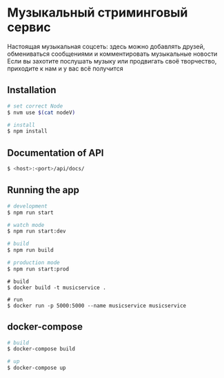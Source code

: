 # Музыкальный стриминговый сервис

Настоящая музыкальная соцсеть: здесь можно добавлять друзей, обмениваться сообщениями и комментировать музыкальные новости
Если вы захотите послушать музыку или продвигать своё творчество, приходите к нам и у вас всё получится

## Installation

```bash
# set correct Node
$ nvm use $(cat nodeV)

# install
$ npm install
```
## Documentation of API

```bash
$ <host>:<port>/api/docs/
```

## Running the app

```bash
# development
$ npm run start

# watch mode
$ npm run start:dev

# build
$ npm run build

# production mode
$ npm run start:prod
```

```docker
# build
$ docker build -t musicservice .

# run
$ docker run -p 5000:5000 --name musicservice musicservice
```

## docker-compose
```bash
# build
$ docker-compose build

# up
$ docker-compose up
```
